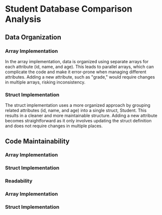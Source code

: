 # Student Database Comparison Analysis

## Data Organization

### Array Implementation
In the array implementation, data is organized using separate arrays for each attribute (id, name, and age). This leads to parallel arrays, which can complicate the code and make it error-prone when managing different attributes. Adding a new attribute, such as "grade," would require changes in multiple arrays, risking inconsistency.

### Struct Implementation
The struct implementation uses a more organized approach by grouping related attributes (id, name, and age) into a single struct, Student. This results in a cleaner and more maintainable structure. Adding a new attribute becomes straightforward as it only involves updating the struct definition and does not require changes in multiple places.

## Code Maintainability

### Array Implementation

### Struct Implementation

### Readability

### Array Implementation

### Struct Implementation